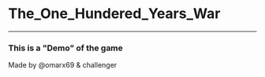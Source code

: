 # The_One_Hundered_Years_War

________________________________________

### This is a "Demo" of the game

Made by @omarx69 & challenger
